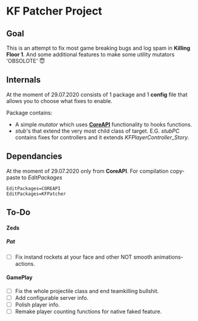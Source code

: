 # KF Patcher Project

## Goal

This is an attempt to fix most game breaking bugs and log spam in **Killing Floor 1**. And some additional features to make some utility mutators 'OBSOLOTE' :innocent:

## Internals

At the moment of 29.07.2020 consists of 1 package and 1 **config** file that allows you to choose what fixes to enable.

Package contains:
- A simple *mutator* which uses [**CoreAPI**](https://github.com/Insulting-Pros/CoreAPI) functionality to hooks functions.
- *stub*'s that extend the very most child class of target. E.G. *stubPC* contains fixes for controllers and it extends *KFPlayerController_Story*.


## Dependancies

At the moment of 29.07.2020 only from **CoreAPI**.
For compilation copy-paste to *EditPackages*

```
EditPackages=COREAPI
EditPackages=KFPatcher
```

## To-Do

#### Zeds

##### Pat

- [ ] Fix instand rockets at your face and other NOT smooth animations-actions.

#### GamePlay

- [ ] Fix the whole projectile class and end teamkilling bullshit.
- [ ] Add configurable server info.
- [ ] Polish player info.
- [ ] Remake player counting functions for native faked feature.